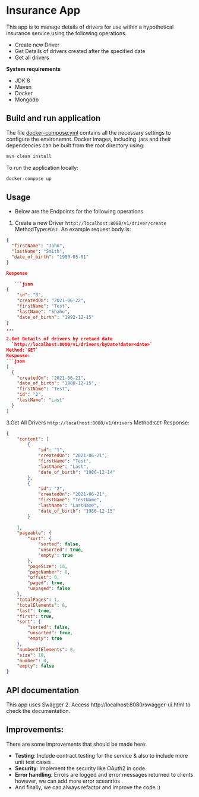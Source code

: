 # Insurance App #

This app is to manage details of drivers for use within a hypothetical insurance service using the following operations.
* Create new Driver
* Get Details of drivers created after the specified date
* Get all drivers

**System requirements**
- JDK 8
- Maven
- Docker
- Mongodb

## Build and run application

The file [docker-compose.yml](docker-compose.yml) contains all the necessary settings to configure the environemnt.
Docker images, including  .jars and their dependencies can be built from the root directory using:

```bash
mvn clean install
```

To run the application locally:
```bash
docker-compose up
```

## Usage ##
* Below are the Endpoints for the following operations
1. Create a new Driver
   `http://localhost:8080/v1/driver/create`
   MethodType:`POST`.
An example request body is:
```json
{
  "firstName": "John",
  "lastName": "Smith",
  "date_of_birth": "1980-05-01" 
}

Response 

   ```json
{
    "id": "8",
    "createdOn": "2021-06-22",
    "firstName": "Test",
    "lastName": "Shahu",
    "date_of_birth": "1992-12-15"
}
,,,

2.Get Details of drivers by cretaed date
  `http://localhost:8080/v1/drivers/byDate?date=<date>`
Method:`GET`
Response:
```json
[
  {
    "createdOn": "2021-06-21",
    "date_of_birth": "1980-12-15",
    "firstName": "Test",
    "id": "2",
    "lastName": "Last"
  }
]
```
3.Get All Drivers
`http://localhost:8080/v1/drivers`
Method:`GET`
Response:
```json
{
    "content": [
        {
            "id": "1",
            "createdOn": "2021-06-21",
            "firstName": "Test",
            "lastName": "Last",
            "date_of_birth": "1986-12-14"
        },
        {
            "id": "2",
            "createdOn": "2021-06-21",
            "firstName": "TestName",
            "lastName": "LastName",
            "date_of_birth": "1986-12-15"
        }
        
    ],
    "pageable": {
        "sort": {
            "sorted": false,
            "unsorted": true,
            "empty": true
        },
        "pageSize": 10,
        "pageNumber": 0,
        "offset": 0,
        "paged": true,
        "unpaged": false
    },
    "totalPages": 1,
    "totalElements": 8,
    "last": true,
    "first": true,
    "sort": {
        "sorted": false,
        "unsorted": true,
        "empty": true
    },
    "numberOfElements": 8,
    "size": 10,
    "number": 0,
    "empty": false
}
```

## API documentation 
This app uses Swagger 2. Access http://localhost:8080/swagger-ui.html to check the documentation.

## Improvements:

There are some improvements that should be made here:

- **Testing**: Include contract testing for the service & also to include more unit test cases .
- **Security**: Implement the security like OAuth2 in code.
- **Error handling**: Errors are logged and error messages returned to clients however, we can add more error sceanrios .
- And finally, we can always refactor and improve the code :)
